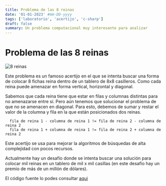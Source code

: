 ```yaml
---
title: Problema de las 8 reinas
date: '01-01-2023' #mm-DD-yyyy
tags: ['laboratorio', 'acertijo', 'c-sharp']
draft: false
summary: Un problema computacional muy interesante para analizar
---
```


# Problema de las 8 reinas

![8 reinas](https://upload.wikimedia.org/wikipedia/commons/a/ad/Ocho_reinas_reina_atacar_fila.JPG)

Este problema es un famoso acertijo en el que se intenta buscar una forma de colocar 8 fichas reina dentro de un tablero de 8x8 casilleros. Como cada reina puede amenazar en forma vertical, horizontal y diagonal.

Sabemos que cada reina tiene que estar en filas y columnas distintas para no amenazarse entre sí. Pero aún tenemos que solucionar el problema de que no se amenacen en diagonal. Para esto, debemos de sumar y restar el valor de la columna y fila en la que están posicionados dos reinas.

```code
  fila de reina 1 - columna de reina 1 != fila de reina 2 - columna de reina 2
  fila de reina 1 + columna de reina 1 != fila de reina 2 + columna de reina 2
```

Este acertijo se usa para mejorar la algoritmos de búsquedas de alta complejidad con pocos recursos.

Actualmente hay un desafío donde se intenta buscar una solución para colocar mil reinas en un tablero de mil x mil casillas (en este desafío hay un premio de más de un millón de dólares).

El código fuente lo podes consultar [aqui](https://github.com/iiencinella/eight-queen)
